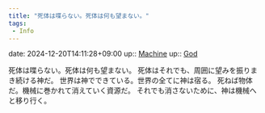 ```yaml
---
title: "死体は喋らない。死体は何も望まない。"
tags:
 - Info
---
```


date: 2024-12-20T14:11:28+09:00
up:: [Machine](../Bar/Novel/Topics/Machine.md)
up:: [God](Bar/Novel/Topics/God.md)

死体は喋らない。死体は何も望まない。
死体はそれでも、周囲に望みを振りまき続ける神だ。
世界は神でできている。世界の全てに神は宿る。
死ねば物体だ。機械に巻かれて消えていく資源だ。
それでも消さないために、神は機械へと移り行く。